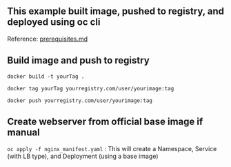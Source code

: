 ## This example built image, pushed to registry, and deployed using oc cli
Reference: [prerequisites.md](../prerequisites.md)

## Build image and push to registry
`docker build -t yourTag .` 

`docker tag yourTag yourregistry.com/user/yourimage:tag`

`docker push yourregistry.com/user/yourimage:tag`

## Create webserver from official base image if manual
`oc apply -f nginx_manifest.yaml` : This will create a Namespace, Service (with LB type), and Deployment (using a base image)